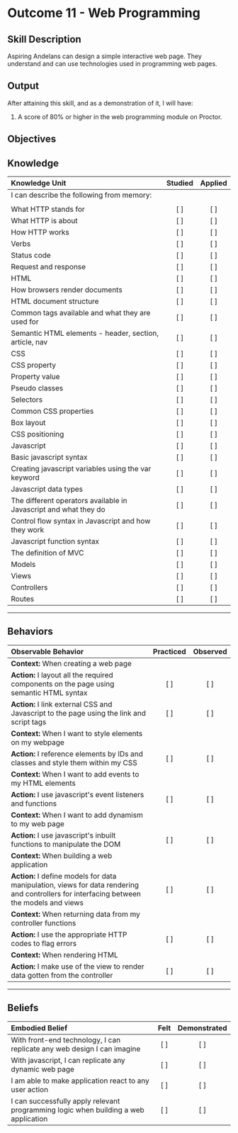 # Outcome 11 - Web Programming

**Skill Description**
----------
Aspiring Andelans can design a simple interactive web page. They understand and can use technologies used in programming web pages.


**Output**
----------
After attaining this skill, and as a demonstration of it, I will have:

1. A score of 80% or higher in the web programming module on Proctor.


**Objectives**
----------


## **Knowledge**

| Knowledge Unit   |      Studied      | Applied |
|:-------------|:------------------:|:--------:|
| I can describe the following from memory: | | |
||||
| What HTTP stands for | [ ] | [ ]  |
| What HTTP is about | [ ] | [ ]  |
| How HTTP works | [ ] | [ ]  |
| Verbs    | [ ] | [ ]  |
| Status code    | [ ] | [ ]  |
| Request and response  | [ ] | [ ]  |
| HTML     | [ ] | [ ] |
| How browsers render documents | [ ] | [ ]  |
| HTML document structure    | [ ] | [ ] |
| Common tags available and what they are used for | [ ] | [ ] |
|	Semantic HTML elements - header, section, article, nav  | [ ] | [ ] |
| CSS  | [ ] | [ ] |
| CSS property | [ ] | [ ] |
| Property value| [ ] | [ ] |
| Pseudo classes| [ ] | [ ] |
| Selectors  | [ ] | [ ] |
| Common CSS properties  | [ ] | [ ] |
| Box layout  | [ ] | [ ] |
| CSS positioning  | [ ] | [ ] |
| Javascript  | [ ] | [ ] |
| Basic javascript syntax | [ ] | [ ] |
| Creating javascript variables using the var keyword | [ ] | [ ] |
| Javascript data types  | [ ] | [ ] |
| The different operators available in Javascript and what they do  | [ ] | [ ] |
| Control flow syntax in Javascript and how they work | [ ] | [ ] |
| Javascript function syntax  | [ ] | [ ] |
| The definition of MVC | [ ] | [ ] |
| Models | [ ] | [ ] |
| Views | [ ] | [ ] |
| Controllers | [ ] | [ ] |
| Routes | [ ] | [ ] |



----------


## **Behaviors**


| Observable Behavior   |      Practiced      | Observed |
|:-------------|:------------------:|:--------:|
| **Context:** When creating a web page|||
| **Action:** I layout all the required components on the page using semantic HTML syntax | [ ] | [ ]  |
| **Action:** I link external CSS and Javascript to the page using the link and script tags |   [ ]   |   [ ]  |
| **Context:** When I want to style elements on my webpage|||
| **Action:** I reference elements by IDs and classes and style them within my CSS |   [ ]   |   [ ]  |
| **Context:** When I want to add events to my HTML elements|||
| **Action:** I use javascript's event listeners and functions |   [ ]   |   [ ]  |
| **Context:** When I want to add dynamism to my web page|||
| **Action:** I use javascript's inbuilt functions to manipulate the DOM | [ ] | [ ] |
| **Context:** When building a web application|||
| **Action:** I define models for data manipulation, views for data rendering and controllers for interfacing between the models and views | [ ] | [ ] |
| **Context:** When returning data from my controller functions|||
| **Action:** I use the appropriate HTTP codes to flag errors |   [ ]   |   [ ]  |
| **Context:** When rendering HTML|||
| **Action:** I make use of the view to render data gotten from the controller |   [ ]   |   [ ]  |


----------


## **Beliefs**

| Embodied Belief   |      Felt      | Demonstrated |
|:-------------|:------------------:|:--------:|
| With front-end technology, I can replicate any web design I can imagine | [ ] | [ ]  |
| With javascript, I can replicate any dynamic web page | [ ] | [ ]  |
| I am able to make application react to any user action | [ ] | [ ]  |
| I can successfully apply relevant programming logic when building a web application | [ ] | [ ]  |
